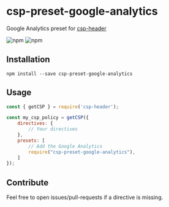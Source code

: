 # csp-preset-google-analytics
Google Analytics preset for [csp-header](https://github.com/frux/csp/tree/master/packages/csp-header#readme)

![npm](https://img.shields.io/npm/v/csp-preset-google-analytics)
![npm](https://img.shields.io/npm/dw/csp-preset-google-analytics)

## Installation
```
npm install --save csp-preset-google-analytics
```

## Usage
```js
const { getCSP } = require('csp-header');

const my_csp_policy = getCSP({
    directives: {
        // Your directives
    },
    presets: [
        // Add the Google Analytics
        require("csp-preset-google-analytics"),
    ]
});
```

## Contribute
Feel free to open issues/pull-requests if a directive is missing.